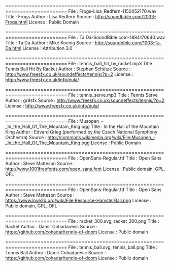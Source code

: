 
===========================================================================
	File    : Frogs-Lisa_Redfern-1150052170.wav
	Title   : Frogs
	Author  : Lisa Redfern
	Source  : http://soundbible.com/2033-Frogs.html
	License : Public Domain

===========================================================================
	File    : Ta Da-SoundBible.com-1884170640.wav
	Title   : Ta Da
	Author  : Mike Koenig
	Source  : http://soundbible.com/1003-Ta-Da.html
	License : Attribution 3.0

===========================================================================
	File    : tennis_ball_hit_by_racket.mp3
	Title   : Tennis Ball Hit By Racket
	Author  : Stephan Schütze
	Source  : http://www.freesfx.co.uk/soundeffects/tennis/?p=2
	License : http://www.freesfx.co.uk/info/eula/

===========================================================================
	File    : tennis_serve.mp3
	Title   : Tennis Serve
	Author  : gr8sfx
	Source  : http://www.freesfx.co.uk/soundeffects/tennis/?p=2
	License : http://www.freesfx.co.uk/info/eula/

===========================================================================
	File    : Musopen_-_In_the_Hall_Of_The_Mountain_King.ogg
	Title   : In the Hall of the Mountain King
	Author  : Edvard Grieg (performed by the Czech National Symphony Orchestra)
	Source  : http://commons.wikimedia.org/wiki/File:Musopen_-_In_the_Hall_Of_The_Mountain_King.ogg
	License : Public Domain

===========================================================================
	File    : OpenSans-Regular.ttf
	Title   : Open Sans
	Author  : Steve Matteson
	Source  : http://www.1001freefonts.com/open_sans.font
	License : Public domain, GPL, OFL

===========================================================================
	File    : OpenSans-Regular.ttf
	Title   : Open Sans
	Author  : Steve Matteson
	Source  : https://www.love2d.org/wiki/File:Resource-HamsterBall.png
	License : Public domain, GPL, OFL

===========================================================================
	File    : racket_300.svg,  racket_300.png
	Title   : Racket
	Author  : Damir Cohadarevic
	Source  : https://github.com/cohadar/tennis-of-doom
	License : Public domain

===========================================================================
	File    : tennis_ball.svg, tennis_ball.png
	Title   : Tennis Ball
	Author  : Damir Cohadarevic
	Source  : https://github.com/cohadar/tennis-of-doom
	License : Public domain
